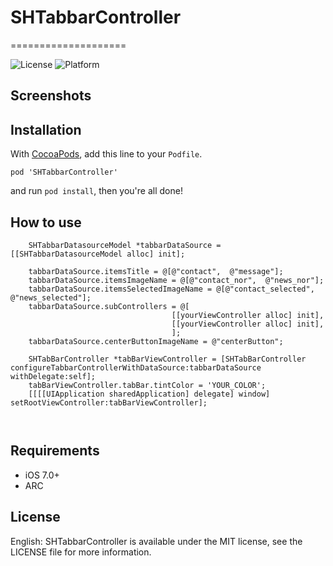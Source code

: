 # SHTabbarController
====================

![License](https://img.shields.io/cocoapods/l/TWPhotoPicker.svg)
![Platform](https://img.shields.io/cocoapods/p/TWPhotoPicker.svg)


## Screenshots



## Installation

With [CocoaPods](http://cocoapods.org/), add this line to your `Podfile`.

```
pod 'SHTabbarController'
```

and run `pod install`, then you're all done!

## How to use

```objc
    SHTabbarDatasourceModel *tabbarDataSource = [[SHTabbarDatasourceModel alloc] init];

    tabbarDataSource.itemsTitle = @[@"contact",  @"message"];
    tabbarDataSource.itemsImageName = @[@"contact_nor",  @"news_nor"];
    tabbarDataSource.itemsSelectedImageName = @[@"contact_selected",  @"news_selected"];
    tabbarDataSource.subControllers = @[
                                    [[yourViewController alloc] init],
                                    [[yourViewController alloc] init],
                                    ];
    tabbarDataSource.centerButtonImageName = @"centerButton";

    SHTabBarController *tabBarViewController = [SHTabBarController configureTabbarControllerWithDataSource:tabbarDataSource withDelegate:self];
    tabBarViewController.tabBar.tintColor = 'YOUR_COLOR';
    [[[[UIApplication sharedApplication] delegate] window] setRootViewController:tabBarViewController];



```

## Requirements

* iOS 7.0+ 
* ARC

## License

English: SHTabbarController is available under the MIT license, see the LICENSE file for more information.     
